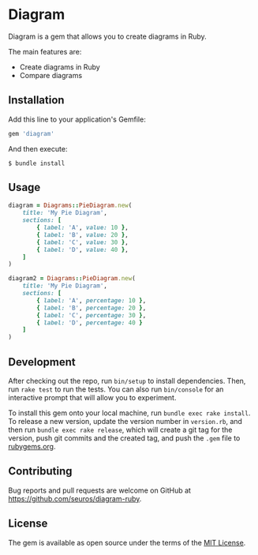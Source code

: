 # Diagram

Diagram is a gem that allows you to create diagrams in Ruby.

The main features are:
 - Create diagrams in Ruby
 - Compare diagrams


## Installation

Add this line to your application's Gemfile:

```ruby 
gem 'diagram'
```

And then execute:

    $ bundle install

## Usage

```ruby
diagram = Diagrams::PieDiagram.new(
    title: 'My Pie Diagram',
    sections: [
        { label: 'A', value: 10 },
        { label: 'B', value: 20 },
        { label: 'C', value: 30 },
        { label: 'D', value: 40 },
    ]
)

diagram2 = Diagrams::PieDiagram.new(
    title: 'My Pie Diagram',
    sections: [
        { label: 'A', percentage: 10 },
        { label: 'B', percentage: 20 },
        { label: 'C', percentage: 30 },
        { label: 'D', percentage: 40 }
    ]
)
```
## Development

After checking out the repo, run `bin/setup` to install dependencies. Then, run `rake test` to run the tests. You can also run `bin/console` for an interactive prompt that will allow you to experiment.

To install this gem onto your local machine, run `bundle exec rake install`. To release a new version, update the version number in `version.rb`, and then run `bundle exec rake release`, which will create a git tag for the version, push git commits and the created tag, and push the `.gem` file to [rubygems.org](https://rubygems.org).

## Contributing

Bug reports and pull requests are welcome on GitHub at https://github.com/seuros/diagram-ruby.

## License

The gem is available as open source under the terms of the [MIT License](https://opensource.org/licenses/MIT).
